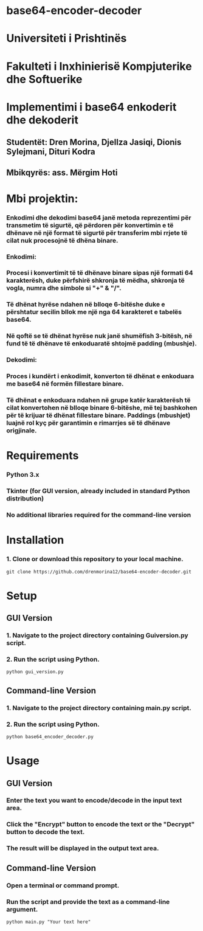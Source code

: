 # base64-encoder-decoder

# Universiteti i Prishtinës
# Fakulteti i Inxhinierisë Kompjuterike dhe Softuerike 

# Implementimi i base64 enkoderit dhe dekoderit



## Studentët: Dren Morina, Djellza Jasiqi, Dionis Sylejmani, Dituri Kodra
## Mbikqyrës: ass. Mërgim Hoti


# Mbi projektin:

  ### Enkodimi dhe dekodimi base64 janë metoda reprezentimi për transmetim të sigurtë, që përdoren për konvertimin e të dhënave në një format të sigurtë për transferim mbi rrjete të cilat nuk procesojnë të dhëna binare.
  ### Enkodimi:
  ### Procesi i konvertimit të të dhënave binare sipas një formati 64 karakterësh, duke përfshirë shkronja të mëdha, shkronja të vogla, numra dhe simbole si "+" & "/".
  ### Të dhënat hyrëse ndahen në blloqe 6-bitëshe duke e përshtatur secilin bllok me një nga 64 karakteret e tabelës base64.
  ### Në qoftë se të dhënat hyrëse nuk janë shumëfish 3-bitësh, në fund të të dhënave të enkoduaratë shtojmë padding (mbushje).

  ### Dekodimi:
  ### Proces i kundërt i enkodimit, konverton të dhënat e enkoduara me base64 në formën fillestare binare.
  ### Të dhënat e enkoduara ndahen në grupe katër karakterësh të cilat konvertohen në blloqe binare 6-bitëshe, më tej bashkohen për të krijuar të dhënat fillestare binare. Paddings (mbushjet) luajnë rol kyç për garantimin e rimarrjes së të dhënave origjinale.

# Requirements
  ###  Python 3.x
  ###  Tkinter (for GUI version, already included in standard Python distribution)
  ###  No additional libraries required for the command-line version

# Installation
 ### 1. Clone or download this repository to your local machine.
 `git clone https://github.com/drenmorina12/base64-encoder-decoder.git`

# Setup
  ## GUI Version
  ### 1. Navigate to the project directory containing Guiversion.py script.
  ### 2. Run the script using Python.
  `python gui_version.py`

  ## Command-line Version
  ### 1. Navigate to the project directory containing main.py script.
  ### 2. Run the script using Python.  
  `python base64_encoder_decoder.py`

# Usage
  ## GUI Version
  ###  Enter the text you want to encode/decode in the input text area.
  ###  Click the "Encrypt" button to encode the text or the "Decrypt" button to decode the text.
  ###  The result will be displayed in the output text area.

  ## Command-line Version
  ###  Open a terminal or command prompt.
  ###  Run the script and provide the text as a command-line argument.
  `python main.py "Your text here"`